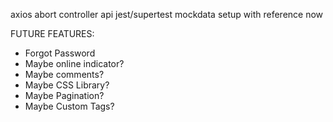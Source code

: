 axios abort controller
api jest/supertest
mockdata setup with reference now

FUTURE FEATURES:

- Forgot Password
- Maybe online indicator?
- Maybe comments?
- Maybe CSS Library?
- Maybe Pagination?
- Maybe Custom Tags?
